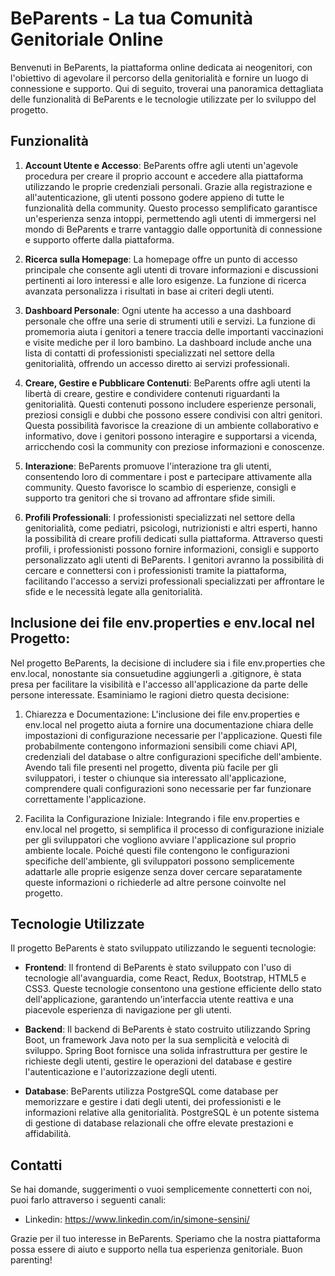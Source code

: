 # BeParents - La tua Comunità Genitoriale Online

Benvenuti in BeParents, la piattaforma online dedicata ai neogenitori, con l'obiettivo di agevolare il percorso della genitorialità e fornire un luogo di connessione e supporto. Qui di seguito, troverai una panoramica dettagliata delle funzionalità di BeParents e le tecnologie utilizzate per lo sviluppo del progetto.

## Funzionalità

1. **Account Utente e Accesso**: BeParents offre agli utenti un'agevole procedura per creare il proprio account e accedere alla piattaforma utilizzando le proprie credenziali personali. Grazie alla registrazione e all'autenticazione, gli utenti possono godere appieno di tutte le funzionalità della community. Questo processo semplificato garantisce un'esperienza senza intoppi, permettendo agli utenti di immergersi nel mondo di BeParents e trarre vantaggio dalle opportunità di connessione e supporto offerte dalla piattaforma.

2. **Ricerca sulla Homepage**: La homepage offre un punto di accesso principale che consente agli utenti di trovare informazioni e discussioni pertinenti ai loro interessi e alle loro esigenze. La funzione di ricerca avanzata personalizza i risultati in base ai criteri degli utenti.

3. **Dashboard Personale**: Ogni utente ha accesso a una dashboard personale che offre una serie di strumenti utili e servizi. La funzione di promemoria aiuta i genitori a tenere traccia delle importanti vaccinazioni e visite mediche per il loro bambino. La dashboard include anche una lista di contatti di professionisti specializzati nel settore della genitorialità, offrendo un accesso diretto ai servizi professionali.

4. **Creare, Gestire e Pubblicare Contenuti**: BeParents offre agli utenti la libertà di creare, gestire e condividere contenuti riguardanti la genitorialità. Questi contenuti possono includere esperienze personali, preziosi consigli e dubbi che possono essere condivisi con altri genitori. Questa possibilità favorisce la creazione di un ambiente collaborativo e informativo, dove i genitori possono interagire e supportarsi a vicenda, arricchendo così la community con preziose informazioni e conoscenze.

5. **Interazione**: BeParents promuove l'interazione tra gli utenti, consentendo loro di commentare i post e partecipare attivamente alla community. Questo favorisce lo scambio di esperienze, consigli e supporto tra genitori che si trovano ad affrontare sfide simili.

6. **Profili Professionali**: I professionisti specializzati nel settore della genitorialità, come pediatri, psicologi, nutrizionisti e altri esperti, hanno la possibilità di creare profili dedicati sulla piattaforma. Attraverso questi profili, i professionisti possono fornire informazioni, consigli e supporto personalizzato agli utenti di BeParents. I genitori avranno la possibilità di cercare e connettersi con i professionisti tramite la piattaforma, facilitando l'accesso a servizi professionali specializzati per affrontare le sfide e le necessità legate alla genitorialità.

## Inclusione dei file env.properties e env.local nel Progetto:

Nel progetto BeParents, la decisione di includere sia i file env.properties che env.local, nonostante sia consuetudine aggiungerli a .gitignore, è stata presa per facilitare la visibilità e l'accesso all'applicazione da parte delle persone interessate. Esaminiamo le ragioni dietro questa decisione:

1. Chiarezza e Documentazione:
   L'inclusione dei file env.properties e env.local nel progetto aiuta a fornire una documentazione chiara delle impostazioni di configurazione necessarie per l'applicazione. Questi file probabilmente contengono informazioni sensibili come chiavi API, credenziali del database o altre configurazioni specifiche dell'ambiente. Avendo tali file presenti nel progetto, diventa più facile per gli sviluppatori, i tester o chiunque sia interessato all'applicazione, comprendere quali configurazioni sono necessarie per far funzionare correttamente l'applicazione.

2. Facilita la Configurazione Iniziale:
   Integrando i file env.properties e env.local nel progetto, si semplifica il processo di configurazione iniziale per gli sviluppatori che vogliono avviare l'applicazione sul proprio ambiente locale. Poiché questi file contengono le configurazioni specifiche dell'ambiente, gli sviluppatori possono semplicemente adattarle alle proprie esigenze senza dover cercare separatamente queste informazioni o richiederle ad altre persone coinvolte nel progetto.

## Tecnologie Utilizzate

Il progetto BeParents è stato sviluppato utilizzando le seguenti tecnologie:

- **Frontend**: Il frontend di BeParents è stato sviluppato con l'uso di tecnologie all'avanguardia, come React, Redux, Bootstrap, HTML5 e CSS3. Queste tecnologie consentono una gestione efficiente dello stato dell'applicazione, garantendo un'interfaccia utente reattiva e una piacevole esperienza di navigazione per gli utenti.

- **Backend**: Il backend di BeParents è stato costruito utilizzando Spring Boot, un framework Java noto per la sua semplicità e velocità di sviluppo. Spring Boot fornisce una solida infrastruttura per gestire le richieste degli utenti, gestire le operazioni del database e gestire l'autenticazione e l'autorizzazione degli utenti.

- **Database**: BeParents utilizza PostgreSQL come database per memorizzare e gestire i dati degli utenti, dei professionisti e le informazioni relative alla genitorialità. PostgreSQL è un potente sistema di gestione di database relazionali che offre elevate prestazioni e affidabilità.

## Contatti

Se hai domande, suggerimenti o vuoi semplicemente connetterti con noi, puoi farlo attraverso i seguenti canali:

- Linkedin: https://www.linkedin.com/in/simone-sensini/

Grazie per il tuo interesse in BeParents. Speriamo che la nostra piattaforma possa essere di aiuto e supporto nella tua esperienza genitoriale. Buon parenting!
